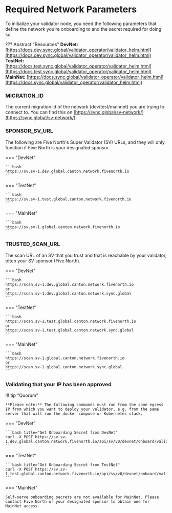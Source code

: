# Required Network Parameters

To initialize your validator node, you need the following parameters that define the network you’re onboarding to and the secret required for doing so.

??? Abstract "Resources"
    **DevNet:** [https://docs.dev.sync.global/validator_operator/validator_helm.html](https://docs.dev.sync.global/validator_operator/validator_helm.html)
    **TestNet:** [https://docs.test.sync.global/validator_operator/validator_helm.html](https://docs.test.sync.global/validator_operator/validator_helm.html)
    **MainNet:** [https://docs.sync.global/validator_operator/validator_helm.html](https://docs.sync.global/validator_operator/validator_helm.html)

### MIGRATION_ID
The current migration id of the network (dev/test/mainnet) you are trying to connect to. You can find this on [https://sync.global/sv-network/](https://sync.global/sv-network/).

### SPONSOR_SV_URL

The following are Five North's Super Validator (SV) URLs, and they will only function if Five North is your designated sponsor.

=== "DevNet"

    ```bash
    https://sv.sv-1.dev.global.canton.network.fivenorth.io
    ```

=== "TestNet"

    ```bash
    https://sv.sv-1.test.global.canton.network.fivenorth.io
    ```

=== "MainNet"

    ```bash
    https://sv.sv-1.global.canton.network.fivenorth.io
    ```

### TRUSTED_SCAN_URL
The scan URL of an SV that you trust and that is reachable by your validator, often your SV sponsor (Five North).

=== "DevNet"

    ```bash
    https://scan.sv-1.dev.global.canton.network.fivenorth.io
    or
    https://scan.sv-1.dev.global.canton.network.sync.global
    ```

=== "TestNet"

    ```bash
    https://scan.sv-1.test.global.canton.network.fivenorth.io
    or
    https://scan.sv-1.test.global.canton.network.sync.global
    ```

=== "MainNet"

    ```bash
    https://scan.sv-1.global.canton.network.fivenorth.io
    or
    https://scan.sv-1.global.canton.network.sync.global
    ```

### Validating that your IP has been approved

!!! tip "Quorum"

    **Please note:** The following commands must run from the same egress IP from which you want to deploy your validator, e.g. from the same server that will run the docker compose or Kubernetes stack.

=== "DevNet"

    ```bash title="Get Onboarding Secret from DevNet"
    curl -X POST https://sv.sv-1.dev.global.canton.network.fivenorth.io/api/sv/v0/devnet/onboard/validator/prepare
    ```

=== "TestNet"

    ```bash title="Get Onboarding Secret from TestNet"
    curl -X POST https://sv.sv-1.test.global.canton.network.fivenorth.io/api/sv/v0/devnet/onboard/validator/prepare
    ```

=== "MainNet"

    Self-serve onboarding secrets are not available for MainNet. Please contact Five North or your designated sponsor to obtain one for MainNet access.